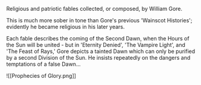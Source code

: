 Religious and patriotic fables collected, or composed, by William Gore.

This is much more sober in tone than Gore's previous 'Wainscot Histories'; evidently he became religious in his later years.

Each fable describes the coming of the Second Dawn, when the Hours of the Sun will be united - but in 'Eternity Denied', 'The Vampire Light', and 'The Feast of Rays,' Gore depicts a tainted Dawn which can only be purified by a second Division of the Sun. He insists repeatedly on the dangers and temptations of a false Dawn...

![[Prophecies of Glory.png]]